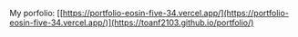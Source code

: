My porfolio: [[https://portfolio-eosin-five-34.vercel.app/](https://portfolio-eosin-five-34.vercel.app/)](https://toanf2103.github.io/portfolio/)
